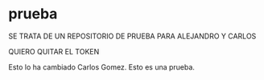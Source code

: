 # prueba
SE TRATA DE UN REPOSITORIO DE PRUEBA PARA ALEJANDRO Y CARLOS

QUIERO QUITAR EL TOKEN

Esto lo ha cambiado Carlos Gomez. Esto es una prueba.
